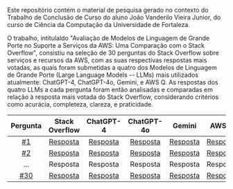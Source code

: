 Este repositório contém o material de pesquisa gerado no contexto do Trabalho de Conclusão de Curso do aluno João Vanderilo Vieira Junior, do curso de Ciência da Computação da Universidade de Fortaleza. 

O trabalho, intitulaldo "Avaliação de Modelos de Linguagem de Grande Porte no Suporte a Serviços da AWS: Uma Comparação com o Stack Overflow", consistiu na seleção de 30 perguntas do Stack Overflow sobre serviços e recursos da AWS, com as suas respectivas respostas mais votadas, as quais foram submetidas a quatro dos Modelos de Linguagem de Grande Porte (Large Language Models -- LLMs) mais utilizados atualmente: ChatGPT-4, ChatGPT-4o, Gemini, e AWS Q. As respostas dos quatro LLMs a cada pergunta foram então analisadas e comparadas em relação à resposta mais votada do Stack Overflow, considerando critérios como acurácia, completeza, clareza, e praticidade. 


| Pergunta | Stack Overflow | ChatGPT-4 | ChatGPT-4o | Gemini | AWS Q | Análise Comparativa |
| :--------: | :--------------: | :---------: | :----------: | :------: | :-----: | :-------------------: |
| [#1](stackoverflow/question-01.md) | [Resposta](stackoverflow/answer-01.md) | [Resposta](llms/answer-01-chatgpt-4.md) | [Resposta](llms/answer-01-chatgpt-4o.md) | [Resposta](llms/answer-01-gemini.md) | [Resposta](llms/answer-01-q.md) | [Análise](analysis/answer-01.md) |
| [#2](stackoverflow/question-02.md) | [Resposta](stackoverflow/answer-02.md)  | [Resposta](llms/answer-02-chatgpt-4.md) | [Resposta](llms/answer-02-chatgpt-4o.md) | [Resposta](llms/answer-02-gemini.md) | [Resposta](llms/answer-02-q.md) | [Análise](analysis/answer-02.md) | 
| ... | Resposta | Resposta | Resposta | Resposta | Resposta | Análise | 
| [#30](stackoverflow/question-30.md) | [Resposta](stackoverflow/answer-02.md) | [Resposta](llms/answer-30-chatgpt-4.md) | [Resposta](llms/answer-30-chatgpt-4o.md) | [Resposta](llms/answer-30-gemini.md) | [Resposta](llms/answer-01-q.md) | [Análise](analysis/answer-30.md) | 
